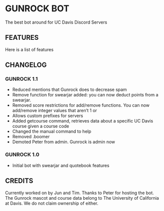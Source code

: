 # GUNROCK BOT
The best bot around for UC Davis Discord Servers

## FEATURES

Here is a list of features

## CHANGELOG

### GUNROCK 1.1

- Reduced mentions that Gunrock does to decrease spam
- Remove function for swearjar added:  you can now deduct points from a swearjar.
- Removed score restrictions for add/remove functions. You can now add/remove integer values that aren’t 1 or
- Allows custom prefixes for servers
- Added getcourse command, retrieves data about a specific UC Davis course given a course code
- Changed the manual command to help
- Removed .boomer
- Demoted Peter from admin. Gunrock is admin now

### GUNROCK 1.0

- Initial bot with swearjar and quotebook features

## CREDITS

Currently worked on by Jun and Tim.
Thanks to Peter for hosting the bot.
The Gunrock mascot and course data belong to The University of California at Davis. We do not claim ownership of either.

